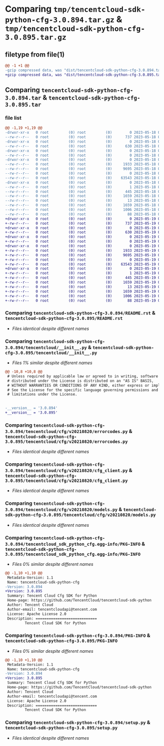 # Comparing `tmp/tencentcloud-sdk-python-cfg-3.0.894.tar.gz` & `tmp/tencentcloud-sdk-python-cfg-3.0.895.tar.gz`

## filetype from file(1)

```diff
@@ -1 +1 @@
-gzip compressed data, was "dist/tencentcloud-sdk-python-cfg-3.0.894.tar", last modified: Thu May 18 00:20:07 2023, max compression
+gzip compressed data, was "dist/tencentcloud-sdk-python-cfg-3.0.895.tar", last modified: Fri May 19 02:45:34 2023, max compression
```

## Comparing `tencentcloud-sdk-python-cfg-3.0.894.tar` & `tencentcloud-sdk-python-cfg-3.0.895.tar`

### file list

```diff
@@ -1,19 +1,19 @@
-drwxr-xr-x   0 root         (0) root         (0)        0 2023-05-18 00:20:07.000000 tencentcloud-sdk-python-cfg-3.0.894/
--rw-r--r--   0 root         (0) root         (0)      737 2023-05-18 00:20:07.000000 tencentcloud-sdk-python-cfg-3.0.894/README.rst
-drwxr-xr-x   0 root         (0) root         (0)        0 2023-05-18 00:20:07.000000 tencentcloud-sdk-python-cfg-3.0.894/tencentcloud/
--rw-r--r--   0 root         (0) root         (0)      630 2023-05-18 00:20:07.000000 tencentcloud-sdk-python-cfg-3.0.894/tencentcloud/__init__.py
-drwxr-xr-x   0 root         (0) root         (0)        0 2023-05-18 00:20:07.000000 tencentcloud-sdk-python-cfg-3.0.894/tencentcloud/cfg/
--rw-r--r--   0 root         (0) root         (0)        0 2023-05-18 00:20:07.000000 tencentcloud-sdk-python-cfg-3.0.894/tencentcloud/cfg/__init__.py
-drwxr-xr-x   0 root         (0) root         (0)        0 2023-05-18 00:20:07.000000 tencentcloud-sdk-python-cfg-3.0.894/tencentcloud/cfg/v20210820/
--rw-r--r--   0 root         (0) root         (0)     1933 2023-05-18 00:20:07.000000 tencentcloud-sdk-python-cfg-3.0.894/tencentcloud/cfg/v20210820/errorcodes.py
--rw-r--r--   0 root         (0) root         (0)     9695 2023-05-18 00:20:07.000000 tencentcloud-sdk-python-cfg-3.0.894/tencentcloud/cfg/v20210820/cfg_client.py
--rw-r--r--   0 root         (0) root         (0)        0 2023-05-18 00:20:07.000000 tencentcloud-sdk-python-cfg-3.0.894/tencentcloud/cfg/v20210820/__init__.py
--rw-r--r--   0 root         (0) root         (0)    63543 2023-05-18 00:20:07.000000 tencentcloud-sdk-python-cfg-3.0.894/tencentcloud/cfg/v20210820/models.py
-drwxr-xr-x   0 root         (0) root         (0)        0 2023-05-18 00:20:07.000000 tencentcloud-sdk-python-cfg-3.0.894/tencentcloud_sdk_python_cfg.egg-info/
--rw-r--r--   0 root         (0) root         (0)        1 2023-05-18 00:20:07.000000 tencentcloud-sdk-python-cfg-3.0.894/tencentcloud_sdk_python_cfg.egg-info/dependency_links.txt
--rw-r--r--   0 root         (0) root         (0)      445 2023-05-18 00:20:07.000000 tencentcloud-sdk-python-cfg-3.0.894/tencentcloud_sdk_python_cfg.egg-info/SOURCES.txt
--rw-r--r--   0 root         (0) root         (0)     1659 2023-05-18 00:20:07.000000 tencentcloud-sdk-python-cfg-3.0.894/tencentcloud_sdk_python_cfg.egg-info/PKG-INFO
--rw-r--r--   0 root         (0) root         (0)       13 2023-05-18 00:20:07.000000 tencentcloud-sdk-python-cfg-3.0.894/tencentcloud_sdk_python_cfg.egg-info/top_level.txt
--rw-r--r--   0 root         (0) root         (0)     1659 2023-05-18 00:20:07.000000 tencentcloud-sdk-python-cfg-3.0.894/PKG-INFO
--rw-r--r--   0 root         (0) root         (0)     1006 2023-05-18 00:20:07.000000 tencentcloud-sdk-python-cfg-3.0.894/setup.py
--rw-r--r--   0 root         (0) root         (0)       88 2023-05-18 00:20:07.000000 tencentcloud-sdk-python-cfg-3.0.894/setup.cfg
+drwxr-xr-x   0 root         (0) root         (0)        0 2023-05-19 02:45:34.000000 tencentcloud-sdk-python-cfg-3.0.895/
+-rw-r--r--   0 root         (0) root         (0)      737 2023-05-19 02:45:33.000000 tencentcloud-sdk-python-cfg-3.0.895/README.rst
+drwxr-xr-x   0 root         (0) root         (0)        0 2023-05-19 02:45:34.000000 tencentcloud-sdk-python-cfg-3.0.895/tencentcloud/
+-rw-r--r--   0 root         (0) root         (0)      630 2023-05-19 02:45:33.000000 tencentcloud-sdk-python-cfg-3.0.895/tencentcloud/__init__.py
+drwxr-xr-x   0 root         (0) root         (0)        0 2023-05-19 02:45:34.000000 tencentcloud-sdk-python-cfg-3.0.895/tencentcloud/cfg/
+-rw-r--r--   0 root         (0) root         (0)        0 2023-05-19 02:45:33.000000 tencentcloud-sdk-python-cfg-3.0.895/tencentcloud/cfg/__init__.py
+drwxr-xr-x   0 root         (0) root         (0)        0 2023-05-19 02:45:34.000000 tencentcloud-sdk-python-cfg-3.0.895/tencentcloud/cfg/v20210820/
+-rw-r--r--   0 root         (0) root         (0)     1933 2023-05-19 02:45:33.000000 tencentcloud-sdk-python-cfg-3.0.895/tencentcloud/cfg/v20210820/errorcodes.py
+-rw-r--r--   0 root         (0) root         (0)     9695 2023-05-19 02:45:33.000000 tencentcloud-sdk-python-cfg-3.0.895/tencentcloud/cfg/v20210820/cfg_client.py
+-rw-r--r--   0 root         (0) root         (0)        0 2023-05-19 02:45:33.000000 tencentcloud-sdk-python-cfg-3.0.895/tencentcloud/cfg/v20210820/__init__.py
+-rw-r--r--   0 root         (0) root         (0)    63543 2023-05-19 02:45:33.000000 tencentcloud-sdk-python-cfg-3.0.895/tencentcloud/cfg/v20210820/models.py
+drwxr-xr-x   0 root         (0) root         (0)        0 2023-05-19 02:45:34.000000 tencentcloud-sdk-python-cfg-3.0.895/tencentcloud_sdk_python_cfg.egg-info/
+-rw-r--r--   0 root         (0) root         (0)        1 2023-05-19 02:45:34.000000 tencentcloud-sdk-python-cfg-3.0.895/tencentcloud_sdk_python_cfg.egg-info/dependency_links.txt
+-rw-r--r--   0 root         (0) root         (0)      445 2023-05-19 02:45:34.000000 tencentcloud-sdk-python-cfg-3.0.895/tencentcloud_sdk_python_cfg.egg-info/SOURCES.txt
+-rw-r--r--   0 root         (0) root         (0)     1659 2023-05-19 02:45:34.000000 tencentcloud-sdk-python-cfg-3.0.895/tencentcloud_sdk_python_cfg.egg-info/PKG-INFO
+-rw-r--r--   0 root         (0) root         (0)       13 2023-05-19 02:45:34.000000 tencentcloud-sdk-python-cfg-3.0.895/tencentcloud_sdk_python_cfg.egg-info/top_level.txt
+-rw-r--r--   0 root         (0) root         (0)     1659 2023-05-19 02:45:34.000000 tencentcloud-sdk-python-cfg-3.0.895/PKG-INFO
+-rw-r--r--   0 root         (0) root         (0)     1006 2023-05-19 02:45:33.000000 tencentcloud-sdk-python-cfg-3.0.895/setup.py
+-rw-r--r--   0 root         (0) root         (0)       88 2023-05-19 02:45:34.000000 tencentcloud-sdk-python-cfg-3.0.895/setup.cfg
```

### Comparing `tencentcloud-sdk-python-cfg-3.0.894/README.rst` & `tencentcloud-sdk-python-cfg-3.0.895/README.rst`

 * *Files identical despite different names*

### Comparing `tencentcloud-sdk-python-cfg-3.0.894/tencentcloud/__init__.py` & `tencentcloud-sdk-python-cfg-3.0.895/tencentcloud/__init__.py`

 * *Files 1% similar despite different names*

```diff
@@ -10,8 +10,8 @@
 # Unless required by applicable law or agreed to in writing, software
 # distributed under the License is distributed on an "AS IS" BASIS,
 # WITHOUT WARRANTIES OR CONDITIONS OF ANY KIND, either express or implied.
 # See the License for the specific language governing permissions and
 # limitations under the License.
 
 
-__version__ = '3.0.894'
+__version__ = '3.0.895'
```

### Comparing `tencentcloud-sdk-python-cfg-3.0.894/tencentcloud/cfg/v20210820/errorcodes.py` & `tencentcloud-sdk-python-cfg-3.0.895/tencentcloud/cfg/v20210820/errorcodes.py`

 * *Files identical despite different names*

### Comparing `tencentcloud-sdk-python-cfg-3.0.894/tencentcloud/cfg/v20210820/cfg_client.py` & `tencentcloud-sdk-python-cfg-3.0.895/tencentcloud/cfg/v20210820/cfg_client.py`

 * *Files identical despite different names*

### Comparing `tencentcloud-sdk-python-cfg-3.0.894/tencentcloud/cfg/v20210820/models.py` & `tencentcloud-sdk-python-cfg-3.0.895/tencentcloud/cfg/v20210820/models.py`

 * *Files identical despite different names*

### Comparing `tencentcloud-sdk-python-cfg-3.0.894/tencentcloud_sdk_python_cfg.egg-info/PKG-INFO` & `tencentcloud-sdk-python-cfg-3.0.895/tencentcloud_sdk_python_cfg.egg-info/PKG-INFO`

 * *Files 0% similar despite different names*

```diff
@@ -1,10 +1,10 @@
 Metadata-Version: 1.1
 Name: tencentcloud-sdk-python-cfg
-Version: 3.0.894
+Version: 3.0.895
 Summary: Tencent Cloud Cfg SDK for Python
 Home-page: https://github.com/TencentCloud/tencentcloud-sdk-python
 Author: Tencent Cloud
 Author-email: tencentcloudapi@tencent.com
 License: Apache License 2.0
 Description: ============================
         Tencent Cloud SDK for Python
```

### Comparing `tencentcloud-sdk-python-cfg-3.0.894/PKG-INFO` & `tencentcloud-sdk-python-cfg-3.0.895/PKG-INFO`

 * *Files 0% similar despite different names*

```diff
@@ -1,10 +1,10 @@
 Metadata-Version: 1.1
 Name: tencentcloud-sdk-python-cfg
-Version: 3.0.894
+Version: 3.0.895
 Summary: Tencent Cloud Cfg SDK for Python
 Home-page: https://github.com/TencentCloud/tencentcloud-sdk-python
 Author: Tencent Cloud
 Author-email: tencentcloudapi@tencent.com
 License: Apache License 2.0
 Description: ============================
         Tencent Cloud SDK for Python
```

### Comparing `tencentcloud-sdk-python-cfg-3.0.894/setup.py` & `tencentcloud-sdk-python-cfg-3.0.895/setup.py`

 * *Files identical despite different names*

